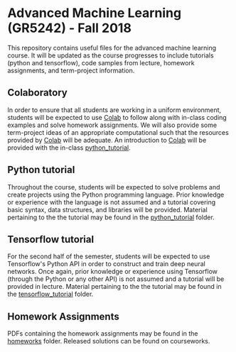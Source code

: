 # Advanced Machine Learning (GR5242) - Fall 2018

This repository contains useful files for the advanced machine learning course. It will be updated as the course progresses to include tutorials (python and tensorflow), code samples from lecture, homework assignments, and term-project information.

## Colaboratory

In order to ensure that all students are working in a uniform environment, students will be expected to use [Colab](https://colab.research.google.com/) to follow along with in-class coding examples and solve homework assignments. We will also provide some term-project ideas of an appropriate computational such that the resources provided by [Colab](https://colab.research.google.com/) will be adequate. An introduction to [Colab](https://colab.research.google.com/)  will be provided with the in-class [python_tutorial](https://github.com/ikinsella/AdvML-Fall-18/tree/master/python_tutorial).

## Python tutorial

Throughout the course, students will be expected to solve problems and create projects using the Python programming language. Prior knowledge or experience with the language is not assumed and a tutorial covering basic syntax, data structures, and libraries will be provided. Material pertaining to the the tutorial may be found in the [python_tutorial](https://github.com/ikinsella/AdvML-Fall-18/tree/master/python_tutorial) folder.

## Tensorflow tutorial

For the second half of the semester, students will be expected to use Tensorflow's Python API in order to construct and train deep neural networks. Once again, prior knowledge or experience using Tensorflow (through the Python or any other API) is not assumed and a tutorial will be provided in lecture. Material pertaining to the the tutorial may be found in the [tensorflow_tutorial](https://github.com/ikinsella/AdvML-Fall-18/tree/master/tensorflow_tutorial) folder.

## Homework Assignments

PDFs containing the homework assignments may be found in the [homeworks](https://github.com/ikinsella/AdvML-Fall-18/tree/master/homeworks) folder. Released solutions can be found on courseworks.
